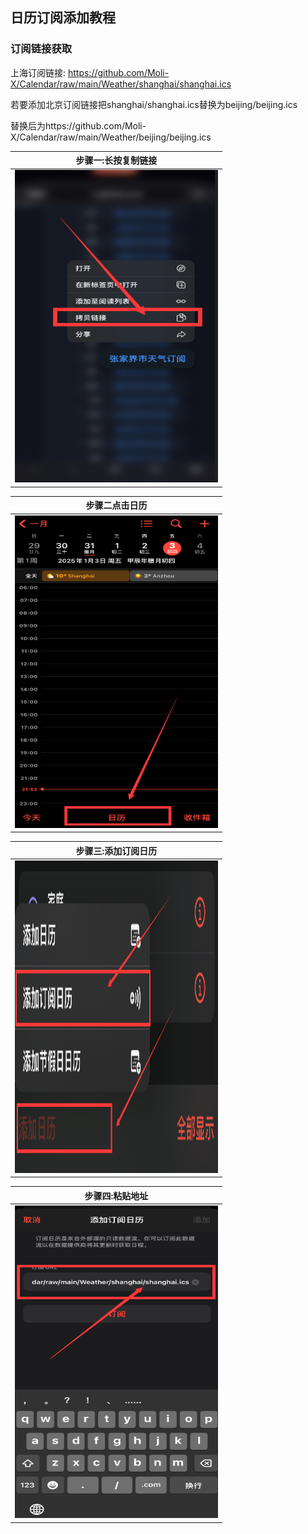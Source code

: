 ## 日历订阅添加教程
### 订阅链接获取
上海订阅链接: https://github.com/Moli-X/Calendar/raw/main/Weather/shanghai/shanghai.ics

若要添加北京订阅链接把shanghai/shanghai.ics替换为beijing/beijing.ics

替换后为https://github.com/Moli-X/Calendar/raw/main/Weather/beijing/beijing.ics

|步骤一:长按复制链接|
| -- |
|<img src="https://github.com/Moli-X/Calendar/raw/main/Icon/Way4.png" width="325px" height="500px" >|

|步骤二点击日历|
| -- |
|<img src="https://github.com/Moli-X/Calendar/raw/main/Icon/Way1.png" width="325px" height="500px">|

|步骤三:添加订阅日历|
| -- |
<img src="https://github.com/Moli-X/Calendar/raw/main/Icon/Way2.png" width="325px" height="500px">|

|步骤四:粘贴地址|
| -- |
<img src="https://github.com/Moli-X/Calendar/raw/main/Icon/Way3.png" width="325px" height="500px">|
